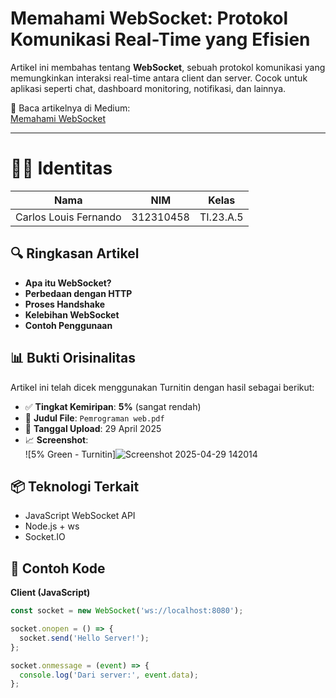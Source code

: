 # Memahami WebSocket: Protokol Komunikasi Real-Time yang Efisien

Artikel ini membahas tentang **WebSocket**, sebuah protokol komunikasi yang memungkinkan interaksi real-time antara client dan server. Cocok untuk aplikasi seperti chat, dashboard monitoring, notifikasi, dan lainnya.

📖 Baca artikelnya di Medium:  
[Memahami WebSocket](https://medium.com/@carloslouis9999/memahami-websocket-protokol-komunikasi-real-time-yang-efisien-5163ec4b9485)

---

# 👨‍🎓 Identitas

| Nama                  | NIM        | Kelas     |
|-----------------------|------------|-----------|
| Carlos Louis Fernando | 312310458  | TI.23.A.5 |


## 🔍 Ringkasan Artikel

- **Apa itu WebSocket?**
- **Perbedaan dengan HTTP**
- **Proses Handshake**
- **Kelebihan WebSocket**
- **Contoh Penggunaan**

## 📊 Bukti Orisinalitas

Artikel ini telah dicek menggunakan Turnitin dengan hasil sebagai berikut:

- ✅ **Tingkat Kemiripan**: **5%** (sangat rendah)
- 📝 **Judul File**: `Pemrograman web.pdf`  
- 📅 **Tanggal Upload**: 29 April 2025  
- 📈 **Screenshot**:  
  ![5% Green - Turnitin]![Screenshot 2025-04-29 142014](https://github.com/user-attachments/assets/2564ff07-a5ce-42d1-a89f-c4eb6ba061d5)


## 📦 Teknologi Terkait

- JavaScript WebSocket API
- Node.js + ws
- Socket.IO

## 🚀 Contoh Kode

**Client (JavaScript)**

```javascript
const socket = new WebSocket('ws://localhost:8080');

socket.onopen = () => {
  socket.send('Hello Server!');
};

socket.onmessage = (event) => {
  console.log('Dari server:', event.data);
};
